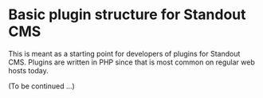Basic plugin structure for Standout CMS
=======================================

This is meant as a starting point for developers of plugins for Standout CMS. 
Plugins are written in PHP since that is most common on regular web hosts today.

(To be continued ...)